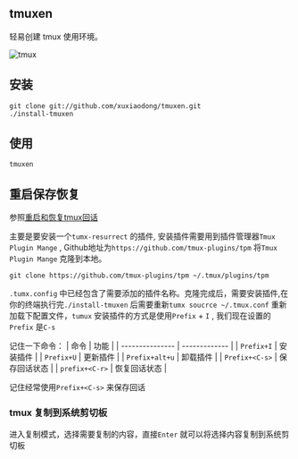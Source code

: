 tmuxen
------

轻易创建 tmux 使用环境。

![tmux](https://github.com/xuxiaodong/tmuxen/raw/master/screenshot.png)

## 安装

    git clone git://github.com/xuxiaodong/tmuxen.git
    ./install-tmuxen

## 使用

    tmuxen
## 重启保存恢复
参照[重启和恢复tmux回话](https://liam.page/2016/09/10/tmux-plugin-resurrect/) 

主要是要安装一个`tumx-resurrect` 的插件, 安装插件需要用到插件管理器`Tmux Plugin Mange` , Github地址为`https://github.com/tmux-plugins/tpm` 将`Tmux Plugin Mange` 克隆到本地。
```
git clone https://github.com/tmux-plugins/tpm ~/.tmux/plugins/tpm
```

`.tumx.config` 中已经包含了需要添加的插件名称。克隆完成后，需要安装插件,在你的终端执行完`./install-tmuxen` 后需要重新`tumx soucrce ~/.tmux.conf` 重新加载下配置文件，`tumux` 安装插件的方式是使用`Prefix` + `I` , 我们现在设置的`Prefix` 是`C-s` 

记住一下命令：
| 命令            | 功能          |
| --------------- | ------------- |
| `Prefix+I`      | 安装插件      |
| `Prefix+U`      | 更新插件      |
| `Prefix+alt+u`  | 卸载插件      |
| `Prefix+<C-s>`  | 保存回话状态  |
| `prefix+<C-r>`  | 恢复回话状态  |

记住经常使用`Prefix+<C-s>` 来保存回话
### tmux 复制到系统剪切板
进入复制模式，选择需要复制的内容，直接`Enter` 就可以将选择内容复制到系统剪切板
